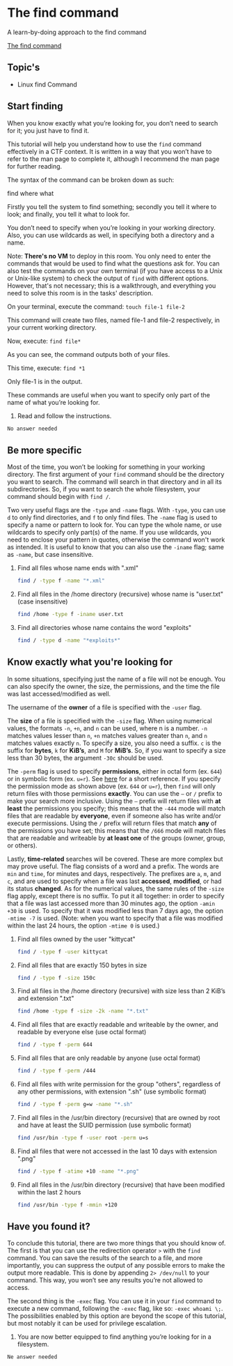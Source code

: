 # The find command

A learn-by-doing approach to the find command

[The find command](https://tryhackme.com/room/thefindcommand)

## Topic's

* Linux find Command

## Start finding 

When you know exactly what you’re looking for, you don’t need to search for it; you just have to find it.

This tutorial will help you understand how to use the `find` command effectively in a CTF context. It is written in a way that you won’t have to refer to the man page to complete it, although I recommend the man page for further reading.

The syntax of the command can be broken down as such:

find where what

Firstly you tell the system to find something; secondly you tell it where to look; and finally, you tell it what to look for.

You don’t need to specify when you’re looking in your working directory. Also, you can use wildcards as well, in specifying both a directory and a name.

Note: **There's no VM** to deploy in this room. You only need to enter the commands that would be used to find what the questions ask for. You can also test the commands on your own terminal (if you have access to a Unix or Unix-like system) to check the output of `find` with different options. However, that's not necessary; this is a walkthrough, and everything you need to solve this room is in the tasks' description.

On your terminal, execute the command: `touch file-1 file-2`

This command will create two files, named file-1 and file-2 respectively, in your current working directory.

Now, execute: `find file*`

As you can see, the command outputs both of your files.

This time, execute: `find *1`

Only file-1 is in the output.

These commands are useful when you want to specify only part of the name of what you’re looking for.

1. Read and follow the instructions.

```bash
No answer needed
```

## Be more specific

Most of the time, you won’t be looking for something in your working directory. The first argument of your `find` command should be the directory you want to search. The command will search in that directory and in all its subdirectories. So, if you want to search the whole filesystem, your command should begin with `find /`.

Two very useful flags are the `-type` and `-name` flags. With `-type`, you can use `d` to only find directories, and `f` to only find files. The `-name` flag is used to specify a name or pattern to look for. You can type the whole name, or use wildcards to specify only part(s) of the name. If you use wildcards, you need to enclose your pattern in quotes, otherwise the command won't work as intended. It is useful to know that you can also use the `-iname` flag; same as `-name`, but case insensitive.

1. Find all files whose name ends with ".xml"

    ```bash
    find / -type f -name "*.xml"
    ```

2. Find all files in the /home directory (recursive) whose name is "user.txt" (case insensitive)

    ```bash
    find /home -type f -iname user.txt
    ```

3. Find all directories whose name contains the word "exploits"

    ```bash
    find / -type d -name "*exploits*"
    ```

## Know exactly what you're looking for

In some situations, specifying just the name of a file will not be enough. You can also specify the owner, the size, the permissions, and the time the file was last accessed/modified as well.

The username of the **owner** of a file is specified with the `-user` flag.

The **size** of a file is specified with the `-size` flag. When using numerical values, the formats `-n`, `+n`, and `n` can be used, where n is a number. `-n` matches values lesser than `n`, `+n` matches values greater than `n`, and `n` matches values exactly `n`. To specify a size, you also need a suffix. `c` is the suffix for **bytes**, `k` for **KiB’s**, and `M` for **MiB’s**. So, if you want to specify a size less than 30 bytes, the argument `-30c` should be used.

The `-perm` flag is used to specify **permissions**, either in octal form (ex. `644`) or in symbolic form (ex. `u=r`). See [here](https://www.oreilly.com/library/view/linux-pocket-guide/9780596806347/re44.html) for a short reference. If you specify the permission mode as shown above (ex. `644` or `u=r`), then `find` will only return files with those permissions **exactly**. You can use the `–` or `/` prefix to make your search more inclusive. Using the `–` prefix will return files with **at least** the permissions you specify; this means that the `-444` mode will match files that are readable by **everyone**, even if someone also has write and/or execute permissions. Using the `/` prefix will return files that match **any** of the permissions you have set; this means that the `/666` mode will match files that are readable and writeable by **at least one** of the groups (owner, group, or others).

Lastly, **time-related** searches will be covered. These are more complex but may prove useful. The flag consists of a word and a prefix. The words are `min` and `time`, for minutes and days, respectively. The prefixes are `a`, `m`, and `c`, and are used to specify when a file was last **accessed**, **modified**, or had its status **changed**. As for the numerical values, the same rules of the `-size` flag apply, except there is no suffix. To put it all together: in order to specify that a file was last accessed more than 30 minutes ago, the option `-amin +30` is used. To specify that it was modified less than 7 days ago, the option `-mtime -7` is used. (Note: when you want to specify that a file was modified within the last 24 hours, the option `-mtime 0` is used.)

1. Find all files owned by the user "kittycat"

    ```bash
    find / -type f -user kittycat
    ```

2. Find all files that are exactly 150 bytes in size

    ```bash
    find / -type f -size 150c
    ```

3. Find all files in the /home directory (recursive) with size less than 2 KiB’s and extension ".txt"

    ```bash
    find /home -type f -size -2k -name "*.txt"
    ```

4.  Find all files that are exactly readable and writeable by the owner, and readable by everyone else (use octal format)
    
    ```bash
    find / -type f -perm 644
    ```

5.  Find all files that are only readable by anyone (use octal format)

    ```bash
    find / -type f -perm /444
    ```

6.  Find all files with write permission for the group "others", regardless of any other permissions, with extension ".sh" (use symbolic format)

    ```bash
    find / -type f -perm g=w -name "*.sh"
    ```

7. Find all files in the /usr/bin directory (recursive) that are owned by root and have at least the SUID permission (use symbolic format)

    ```bash
    find /usr/bin -type f -user root -perm u=s
    ```

8. Find all files that were not accessed in the last 10 days with extension ".png"

    ```bash
    find / -type f -atime +10 -name "*.png"
    ```

9. Find all files in the /usr/bin directory (recursive) that have been modified within the last 2 hours

    ```bash
    find /usr/bin -type f -mmin +120
    ```
## Have you found it? 

To conclude this tutorial, there are two more things that you should know of. The first is that you can use the redirection operator `>` with the `find` command. You can save the results of the search to a file, and more importantly, you can suppress the output of any possible errors to make the output more readable. This is done by appending `2> /dev/null` to your command. This way, you won’t see any results you’re not allowed to access.

The second thing is the `-exec` flag. You can use it in your `find` command to execute a new command, following the `-exec` flag, like so: `-exec whoami \;`. The possibilities enabled by this option are beyond the scope of this tutorial, but most notably it can be used for privilege escalation.

1.  You are now better equipped to find anything you’re looking for in a filesystem.

`Ne answer needed`
